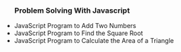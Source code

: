 <ul>
    <h3>Problem Solving With Javascript</h3>
        <li>JavaScript Program to Add Two Numbers</li>
        <li>JavaScript Program to Find the Square Root</li>
        <li>JavaScript Program to Calculate the Area of a Triangle</li>
</ul>